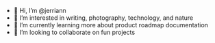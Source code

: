 - 👋 Hi, I’m @jerriann
- 👀 I’m interested in writing, photography, technology, and nature
- 🌱 I’m currently learning more about product roadmap documentation
- 💞️ I’m looking to collaborate on fun projects
